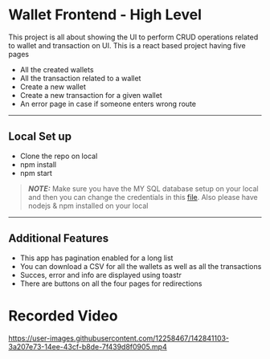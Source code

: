 # Wallet Frontend - High Level

This project is all about showing the UI to perform CRUD operations related to wallet and transaction on UI.
This is a react based project having five pages
* All the created wallets
* All the transaction related to a wallet
* Create a new wallet
* Create a new transaction for a given wallet
* An error page in case if someone enters wrong route

---

## Local Set up

* Clone the repo on local
* npm install
* npm start

> **_NOTE:_** Make sure you have the MY SQL database setup on your local and then you can change the credentials in this [file](/app/config/db.config.js).
> Also please have nodejs & npm installed on your local

---

## Additional Features

* This app has pagination enabled for a long list
* You can download a CSV for all the wallets as well as all the transactions
* Succes, error and info are displayed using toastr
* There are buttons on all the four pages for redirections

# Recorded Video

https://user-images.githubusercontent.com/12258467/142841103-3a207e73-14ee-43cf-b8de-7f439d8f0905.mp4

